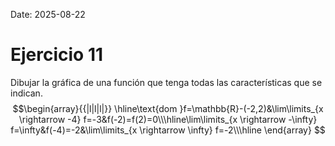 Date: 2025-08-22

# Ejercicio 11


Dibujar la gráfica de una función que tenga todas las características que se indican.
$$\begin{array}{{|l|l|l|}}
 \hline\text{dom }f=\mathbb{R}-(-2,2)&\lim\limits_{x \rightarrow -4} f=-3&f(-2)=f(2)=0\\\hline\lim\limits_{x \rightarrow -\infty} f=\infty&f(-4)=-2&\lim\limits_{x \rightarrow \infty} f=-2\\\hline
\end{array}
$$